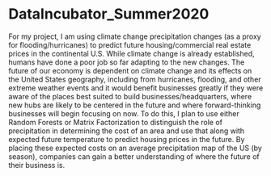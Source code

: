 # DataIncubator_Summer2020
For my project, I am using climate change precipitation changes (as a proxy for flooding/hurricanes) to predict future housing/commercial real estate prices in the continental U.S. While climate change is already established, humans have done a poor job so far adapting to the new changes. The future of our economy is dependent on climate change and its effects on the United States geography, including from hurricanes, flooding, and other extreme weather events and it would benefit businesses greatly if they were aware of the places best suited to build businesses/headquarters, where new hubs are likely to be centered in the future and where forward-thinking businesses will begin focusing on now. To do this, I plan to use either Random Forests or Matrix Factorization to distinguish the role of precipitation in determining the cost of an area and use that along with expected future temperature to predict housing prices in the future. By placing these expected costs on an average precipitation map of the US (by season), companies can gain a better understanding of where the future of their business is. 
